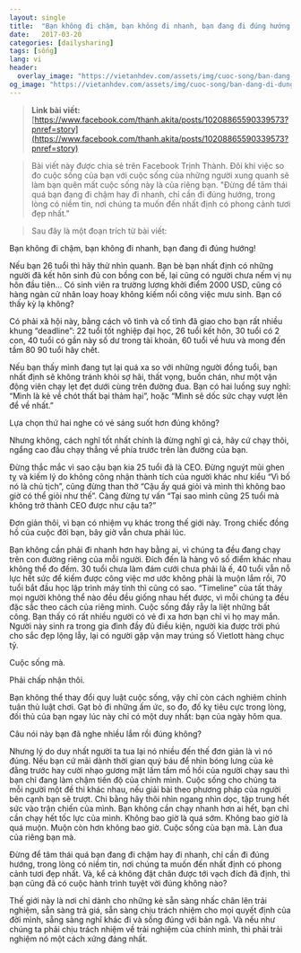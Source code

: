 ```yaml
---
layout: single
title:  "Bạn không đi chậm, bạn không đi nhanh, bạn đang đi đúng hướng! - Facebook Trịnh Thành"
date:   2017-03-20
categories: [dailysharing]
tags: [sống]
lang: vi
header:
  overlay_image: "https://vietanhdev.com/assets/img/cuoc-song/ban-dang-di-dung-huong.jpg"
og_image: "https://vietanhdev.com/assets/img/cuoc-song/ban-dang-di-dung-huong.jpg"
---
```


> **Link bài viết:** [https://www.facebook.com/thanh.akita/posts/10208865590339573?pnref=story](https://www.facebook.com/thanh.akita/posts/10208865590339573?pnref=story)

> Bài viết này được chia sẻ trên Facebook Trịnh Thành. Đôi khi việc so đo cuộc sống của bạn với cuộc sống của những người xung quanh sẽ làm bạn quên mất cuộc sống này là của riêng bạn. "Đừng để tâm thái quá bạn đang đi chậm hay đi nhanh, chỉ cần đi đúng hướng, trong lòng có niềm tin, nơi chúng ta muốn đến nhất định có phong cảnh tươi đẹp nhất."

> Sau đây là một đoạn trích từ bài viết:

Bạn không đi chậm, bạn không đi nhanh, bạn đang đi đúng hướng!

Nếu bạn 26 tuổi thì hãy thử nhìn quanh. Bạn bè bạn nhất định có những người đã kết hôn sinh đủ con bồng con bế, lại cũng có người chưa nếm vị nụ hôn đầu tiên... Có sinh viên ra trường lương khởi điểm 2000 USD, cũng có hàng ngàn cử nhân loay hoay không kiếm nổi công việc mưu sinh.
Bạn có thấy kỳ lạ không?

Có phải xã hội này, bằng cách vô tình và cố tình đã giao cho bạn rất nhiều khung “deadline”: 22 tuổi tốt nghiệp đại học, 26 tuổi kết hôn, 30 tuổi có 2 con, 40 tuổi có gần này số dư trong tài khoản, 60 tuổi về hưu và mong đến tầm 80 90 tuổi hãy chết.

Nếu bạn thấy mình đang tụt lại quá xa so với những người đồng tuổi, bạn nhất định sẽ không tránh khỏi sợ hãi, thất vọng, buồn chán, như một vận động viên chạy lẹt đẹt dưới cùng trên đường đua. Bạn có hai luồng suy nghĩ: “Mình là kẻ về chót thất bại thảm hại”, hoặc “Mình sẽ dốc sức chạy vượt lên để về nhất.”

Lựa chọn thứ hai nghe có vẻ sáng suốt hơn đúng không?

Nhưng không, cách nghĩ tốt nhất chính là đừng nghĩ gì cả, hãy cứ chạy thôi, ngẩng cao đầu chạy thẳng về phía trước trên làn đường của bạn.

<vietanhdevdotcom class="hide">

Đừng thắc mắc vì sao cậu bạn kia 25 tuổi đã là CEO. Đừng nguýt mũi ghen tỵ và kiếm lý do không công nhận thành tích của người khác như kiểu “Vì bố nó là chủ tịch”, cũng đừng than thở “Cậu ấy quá giỏi và mình thì không bao giờ có thể giỏi như thế”. Càng đừng tự vấn “Tại sao mình cũng 25 tuổi mà không trở thành CEO được như cậu ta?”

Đơn giản thôi, vì bạn có nhiệm vụ khác trong thế giới này. Trong chiếc đồng hồ của cuộc đời bạn, bây giờ vẫn chưa phải lúc.

Bạn không cần phải đi nhanh hơn hay bằng ai, vì chúng ta đều đang chạy trên con đường riêng của mỗi người. Đích đến là hàng vô số điểm khác nhau không thể đo đếm. 30 tuổi chưa làm đám cưới chưa phải là ế, 40 tuổi vẫn nỗ lực hết sức để kiếm được công việc mơ ước không phải là muộn lắm rồi, 70 tuổi bắt đầu học lập trình máy tính thì cũng có sao. “Timeline” của tất thảy mọi người không thể nào đều đều giống nhau hết được, vì mỗi chúng ta đều đặc sắc theo cách của riêng mình.
Cuộc sống đầy rẫy la liệt những bất công. Bạn thấy có rất nhiều người có vẻ đi xa hơn bạn chỉ vì họ may mắn. Người này sinh ra trong gia đình đầy đủ điều kiện, người kia được trời phú cho sắc đẹp lộng lẫy, lại có người gặp vận may trúng số Vietlott hàng chục tỷ.


Cuộc sống mà.

Phải chấp nhận thôi.

Bạn không thể thay đổi quy luật cuộc sống, vậy chỉ còn cách nghiêm chỉnh tuân thủ luật chơi. Gạt bỏ đi những ấm ức, so đo, đố kỵ tiêu cực trong lòng, đối thủ của bạn ngay lúc này chỉ có một duy nhất: bạn của ngày hôm qua.

Câu nói này bạn đã nghe nhiều lắm rồi đúng không?

Nhưng lý do duy nhất người ta tua lại nó nhiều đến thế đơn giản là vì nó đúng. Nếu bạn cứ mãi dành thời gian quý báu để nhìn bóng lưng của kẻ đằng trước hay cười nhạo gương mặt lấm tấm mồ hồi của người chạy sau thì bạn chỉ đang làm chậm tiến độ của chính mình. Cuộc sống cho chúng ta mỗi người một đề thi khác nhau, nếu giải bài theo phương pháp của người bên cạnh bạn sẽ trượt. Chi bằng hãy thôi nhìn ngang nhìn dọc, tập trung hết sức vào trận chiến của mình.
Bạn không cần chạy nhanh hơn ai hết, bạn chỉ cần chạy hết tốc lực của mình. Không bao giờ là quá sớm. Không bao giờ là quá muộn. Muộn còn hơn không bao giờ. Cuộc sống của bạn mà. Làn đua của riêng bạn mà.

Đừng để tâm thái quá bạn đang đi chậm hay đi nhanh, chỉ cần đi đúng hướng, trong lòng có niềm tin, nơi chúng ta muốn đến nhất định có phong cảnh tươi đẹp nhất.
Và, kể cả không đặt chân được tới vạch đích đã định, thì bạn cũng đã có cuộc hành trình tuyệt vời đúng không nào?

Thế giới này là nơi chỉ dành cho những kẻ sẵn sàng nhấc chân lên trải nghiệm, sẵn sàng trả giá, sẵn sàng chịu trách nhiệm cho mọi quyết định của đời mình, sẵng sàng nghĩ khác đi và sống đúng với bản ngã. Và nếu như chúng ta phải chịu trách nhiệm về trải nghiệm của chính mình, thì phải trải nghiệm nó một cách xứng đáng nhất.

</vietanhdevdotcom>

